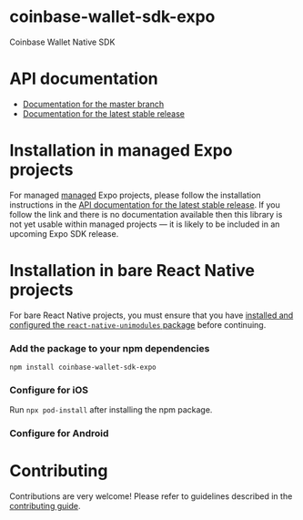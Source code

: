 # coinbase-wallet-sdk-expo

Coinbase Wallet Native SDK

# API documentation

- [Documentation for the master branch](https://github.com/expo/expo/blob/master/docs/pages/versions/unversioned/sdk/coinbase-wallet-sdk-expo.md)
- [Documentation for the latest stable release](https://docs.expo.io/versions/latest/sdk/coinbase-wallet-sdk-expo/)

# Installation in managed Expo projects

For managed [managed](https://docs.expo.io/versions/latest/introduction/managed-vs-bare/) Expo projects, please follow the installation instructions in the [API documentation for the latest stable release](#api-documentation). If you follow the link and there is no documentation available then this library is not yet usable within managed projects &mdash; it is likely to be included in an upcoming Expo SDK release.

# Installation in bare React Native projects

For bare React Native projects, you must ensure that you have [installed and configured the `react-native-unimodules` package](https://github.com/expo/expo/tree/master/packages/react-native-unimodules) before continuing.

### Add the package to your npm dependencies

```
npm install coinbase-wallet-sdk-expo
```

### Configure for iOS

Run `npx pod-install` after installing the npm package.


### Configure for Android



# Contributing

Contributions are very welcome! Please refer to guidelines described in the [contributing guide]( https://github.com/expo/expo#contributing).

